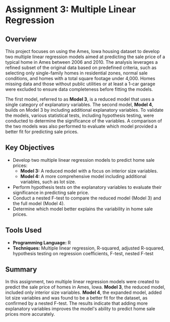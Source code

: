 # Assignment 3: Multiple Linear Regression

## Overview
This project focuses on using the Ames, Iowa housing dataset to develop two multiple linear regression models aimed at predicting the sale price of a typical home in Ames between 2006 and 2010. The analysis leverages a refined subset of the original data based on predefined criteria, such as selecting only single-family homes in residential zones, normal sale conditions, and homes with a total square footage under 4,000. Homes missing data and those without public utilities or at least a 1-car garage were excluded to ensure data completeness before fitting the models.

The first model, referred to as **Model 3**, is a reduced model that uses a single category of explanatory variables. The second model, **Model 4**, builds on Model 3 by including additional explanatory variables. To validate the models, various statistical tests, including hypothesis testing, were conducted to determine the significance of the variables. A comparison of the two models was also performed to evaluate which model provided a better fit for predicting sale prices.

## Key Objectives
- Develop two multiple linear regression models to predict home sale prices:
  - **Model 3:** A reduced model with a focus on interior size variables.
  - **Model 4:** A more comprehensive model including additional variables, such as lot size.
- Perform hypothesis tests on the explanatory variables to evaluate their significance in predicting sale price.
- Conduct a nested F-test to compare the reduced model (Model 3) and the full model (Model 4).
- Determine which model better explains the variability in home sale prices.

## Tools Used
- **Programming Language:** R
- **Techniques:** Multiple linear regression, R-squared, adjusted R-squared, hypothesis testing on regression coefficients, F-test, nested F-test

## Summary
In this assignment, two multiple linear regression models were created to predict the sale price of homes in Ames, Iowa. **Model 3**, the reduced model, included only interior size variables. **Model 4**, the expanded model, added lot size variables and was found to be a better fit for the dataset, as confirmed by a nested F-test. The results indicate that adding more explanatory variables improves the model's ability to predict home sale prices more accurately.
